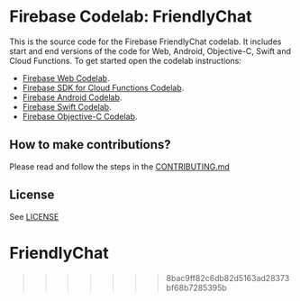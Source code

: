 
# Firebase Codelab: FriendlyChat

This is the source code for the Firebase FriendlyChat codelab. It includes start and end versions of the
code for Web, Android, Objective-C, Swift and Cloud Functions. To get started open the codelab instructions:

 - [Firebase Web Codelab](https://codelabs.developers.google.com/codelabs/firebase-web/).
 - [Firebase SDK for Cloud Functions Codelab](https://codelabs.developers.google.com/codelabs/firebase-cloud-functions/).
 - [Firebase Android Codelab](https://codelabs.developers.google.com/codelabs/firebase-android/).
 - [Firebase Swift Codelab](https://codelabs.developers.google.com/codelabs/firebase-ios-swift/).
 - [Firebase Objective-C Codelab](https://codelabs.developers.google.com/codelabs/firebase-ios-objc/).


## How to make contributions?
Please read and follow the steps in the [CONTRIBUTING.md](CONTRIBUTING.md)

## License
See [LICENSE](LICENSE)

# FriendlyChat
>>>>>>> 8bac9ff82c6db82d5163ad28373bf68b7285395b
